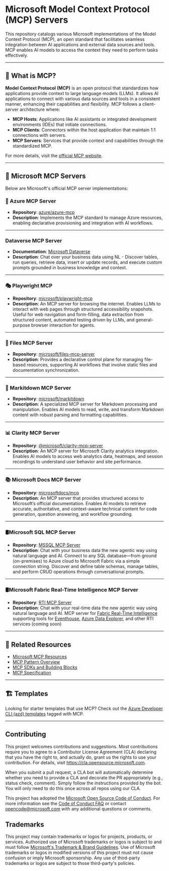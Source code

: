 # Microsoft Model Context Protocol (MCP) Servers

This repository catalogs various Microsoft implementations of the Model Context Protocol (MCP), an open standard that facilitates seamless integration between AI applications and external data sources and tools. MCP enables AI models to access the context they need to perform tasks effectively.

---

## 📘 What is MCP?

**Model Context Protocol (MCP)** is an open protocol that standardizes how applications provide context to large language models (LLMs). It allows AI applications to connect with various data sources and tools in a consistent manner, enhancing their capabilities and flexibility. MCP follows a client-server architecture where:

- **MCP Hosts**: Applications like AI assistants or integrated development environments (IDEs) that initiate connections.
- **MCP Clients**: Connectors within the host application that maintain 1:1 connections with servers.
- **MCP Servers**: Services that provide context and capabilities through the standardized MCP.

For more details, visit the [official MCP website](https://modelcontextprotocol.io).

---

## 📂 Microsoft MCP Servers

Below are Microsoft's official MCP server implementations:

### 🔷 Azure MCP Server

- **Repository**: [azure/azure-mcp](https://github.com/azure/azure-mcp)
- **Description**: Implements the MCP standard to manage Azure resources, enabling declarative provisioning and integration with AI workflows.

---

### Dataverse MCP Server

- **Documentation**: [Microsoft Dataverse](https://go.microsoft.com/fwlink/?linkid=2320176)
- **Description**: Chat over your business data using NL - Discover tables, run queries, retrieve data, insert or update records, and execute custom prompts grounded in business knowledge and context.
---

### 🎭 Playwright MCP

- **Repository**: [microsoft/playwright-mcp](https://github.com/microsoft/playwright-mcp)
- **Description**: An MCP server for browsing the internet. Enables LLMs to interact with web pages through structured accessibility snapshots. Useful for web navigation and form-filling, data extraction from structured content, automated testing driven by LLMs, and general-purpose browser interaction for agents.

---

### 📁 Files MCP Server

- **Repository**: [microsoft/files-mcp-server](https://github.com/microsoft/files-mcp-server)
- **Description**: Provides a declarative control plane for managing file-based resources, supporting AI workflows that involve static files and documentation synchronization.

---

### 📝 Markitdown MCP Server

- **Repository**: [microsoft/markitdown](https://github.com/microsoft/markitdown)
- **Description**: A specialized MCP server for Markdown processing and manipulation. Enables AI models to read, write, and transform Markdown content with robust parsing and formatting capabilities.

---

### 📊 Clarity MCP Server

- **Repository**: [@microsoft/clarity-mcp-server](https://www.npmjs.com/package/@microsoft/clarity-mcp-server)
- **Description**: An MCP server for Microsoft Clarity analytics integration. Enables AI models to access web analytics data, heatmaps, and session recordings to understand user behavior and site performance.

---

### 📚 Microsoft Docs MCP Server

- **Repository**: [microsoftdocs/mcp](https://github.com/microsoftdocs/mcp)  
- **Description**: An MCP server that provides structured access to Microsoft’s official documentation. Enables AI models to retrieve accurate, authoritative, and context-aware technical content for code generation, question answering, and workflow grounding.

---

### 🛢️Microsoft SQL MCP Server

- **Repository**: [MSSQL MCP Server](https://aka.ms/MssqlMcp)  
- **Description**: Chat with your business data the new agentic way using natural language and AI. Connect to any SQL database—from ground (on-premises) to Azure cloud to Microsoft Fabric via a simple connection string. Discover and define table schemas, manage tables, and perform CRUD operations through conversational prompts.

---

### 🛢️Microsoft Fabric Real-Time Intelligence MCP Server

- **Repository**: [RTI MCP Server](https://aka.ms/rti.mcp.repo)  
- **Description**: Chat with your real-time data the new agentic way using natural language and AI. MCP server for [Fabric Real-Time Intelligence](https://aka.ms/fabricrti) supporting tools for [Eventhouse](https://aka.ms/eventhouse), [Azure Data Explorer](https://aka.ms/adx), and other RTI services (coming soon)


---

## 📎 Related Resources

- [Microsoft MCP Resources](https://github.com/microsoft/mcp/tree/main/Resources)
- [MCP Pattern Overview](https://modelcontextprotocol.io/introduction)
- [MCP SDKs and Building Blocks](https://modelcontextprotocol.io/sdk)
- [MCP Specification](https://spec.modelcontextprotocol.io/specification/2025-03-26/)

---

## 🏗️ Templates

Looking for starter templates that use MCP? Check out the [Azure Developer CLI (azd) templates](https://azure.github.io/awesome-azd/?tags=mcp) tagged with MCP.

---

## Contributing

This project welcomes contributions and suggestions. Most contributions require you to agree to a
Contributor License Agreement (CLA) declaring that you have the right to, and actually do, grant us
the rights to use your contribution. For details, visit https://cla.opensource.microsoft.com.

When you submit a pull request, a CLA bot will automatically determine whether you need to provide
a CLA and decorate the PR appropriately (e.g., status check, comment). Simply follow the instructions
provided by the bot. You will only need to do this once across all repos using our CLA.

This project has adopted the [Microsoft Open Source Code of Conduct](https://opensource.microsoft.com/codeofconduct/).
For more information see the [Code of Conduct FAQ](https://opensource.microsoft.com/codeofconduct/faq/) or
contact [opencode@microsoft.com](mailto:opencode@microsoft.com) with any additional questions or comments.

## Trademarks

This project may contain trademarks or logos for projects, products, or services. Authorized use of Microsoft 
trademarks or logos is subject to and must follow 
[Microsoft's Trademark & Brand Guidelines](https://www.microsoft.com/en-us/legal/intellectualproperty/trademarks/usage/general).
Use of Microsoft trademarks or logos in modified versions of this project must not cause confusion or imply Microsoft sponsorship.
Any use of third-party trademarks or logos are subject to those third-party's policies.
